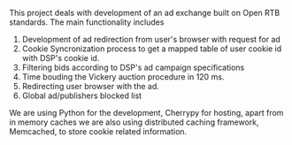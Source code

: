 This project deals with development of an ad exchange built on Open RTB standards. The main functionality includes 
1. Development of ad redirection from user's browser with request for ad
2. Cookie Syncronization process to get a mapped table of user cookie id with DSP's cookie id.
3. Filtering bids according to DSP's ad campaign specifications
4. Time bouding the Vickery auction procedure in 120 ms.
5. Redirecting user browser with the ad.
6. Global ad/publishers blocked list

We are using Python for the development, Cherrypy for hosting, apart from in memory caches we are also using distributed caching framework, Memcached, to store cookie related information.  


 
